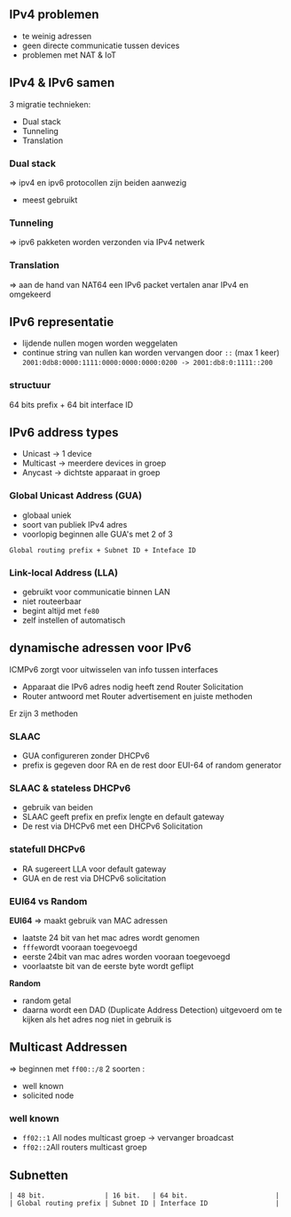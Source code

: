 ## IPv4 problemen
- te weinig adressen
- geen directe communicatie tussen devices
- problemen met NAT & IoT

## IPv4 & IPv6 samen
3 migratie technieken:
- Dual stack
- Tunneling
- Translation
### Dual stack
=> ipv4 en ipv6 protocollen zijn beiden aanwezig
- meest gebruikt
### Tunneling
=> ipv6 pakketen worden verzonden via IPv4 netwerk
### Translation
=> aan de hand van NAT64 een IPv6 packet vertalen anar IPv4 en omgekeerd

## IPv6 representatie
- lijdende nullen mogen worden weggelaten
- continue string van nullen kan worden vervangen door `::` (max 1 keer)
`2001:0db8:0000:1111:0000:0000:0000:0200 -> 2001:db8:0:1111::200`

### structuur
64 bits prefix + 64 bit interface ID

## IPv6 address types
- Unicast -> 1 device
- Multicast -> meerdere devices in groep
- Anycast -> dichtste apparaat in groep

### Global Unicast Address (GUA)
- globaal uniek
- soort van publiek IPv4 adres
- voorlopig beginnen alle GUA's met 2 of 3

`Global routing prefix + Subnet ID + Inteface ID`
### Link-local Address (LLA)
- gebruikt voor communicatie binnen LAN
- niet routeerbaar
- begint altijd met `fe80`
- zelf instellen of automatisch

## dynamische adressen voor IPv6
ICMPv6 zorgt voor uitwisselen van info tussen interfaces
- Apparaat die IPv6 adres nodig heeft zend Router Solicitation
- Router antwoord met Router advertisement en juiste methoden

Er zijn 3 methoden
### SLAAC
- GUA configureren zonder DHCPv6
- prefix is gegeven door RA en de rest door EUI-64 of random generator
### SLAAC & stateless DHCPv6
- gebruik van beiden
- SLAAC geeft prefix en prefix lengte en default gateway
- De rest via DHCPv6 met een DHCPv6 Solicitation
### statefull DHCPv6
- RA sugereert LLA voor default gateway
- GUA en de rest via DHCPv6 solicitation

### EUI64 vs Random
__EUI64__
=> maakt gebruik van MAC adressen
- laatste 24 bit van het mac adres wordt genomen
- `fffe`wordt vooraan toegevoegd
- eerste 24bit van mac adres worden vooraan toegevoegd
- voorlaatste bit van de eerste byte wordt geflipt

__Random__
- random getal
- daarna wordt een DAD (Duplicate Address Detection) uitgevoerd om te kijken als het adres nog niet in gebruik is

## Multicast Addressen
=> beginnen met `ff00::/8`
2 soorten :
- well known
- solicited node
### well known
- `ff02::1` All nodes multicast groep -> vervanger broadcast
- `ff02::2`All routers multicast groep

## Subnetten
```
| 48 bit.               | 16 bit.   | 64 bit.                      |    
| Global routing prefix | Subnet ID | Interface ID                 |
```
